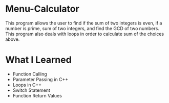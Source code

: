 # Menu-Calculator
This program allows the user to find if the sum of two integers is even, if a number is prime, sum of two integers, and find the GCD of two numbers. This program also deals with loops in order to calculate sum of the choices above.

# What I Learned
- Function Calling 
- Parameter Passing in C++
- Loops in C++
- Switch Statement
- Function Return Values
